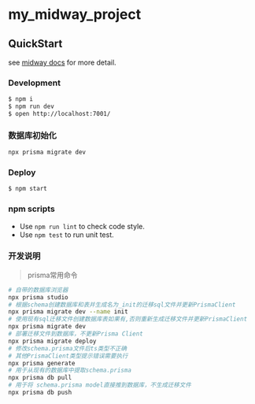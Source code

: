 # my_midway_project

## QuickStart

<!-- add docs here for user -->

see [midway docs][midway] for more detail.

### Development

```bash
$ npm i
$ npm run dev
$ open http://localhost:7001/
```

### 数据库初始化

```bash
npx prisma migrate dev
```

### Deploy

```bash
$ npm start
```

### npm scripts

- Use `npm run lint` to check code style.
- Use `npm test` to run unit test.


[midway]: https://midwayjs.org

### 开发说明

> prisma常用命令
```bash
# 自带的数据库浏览器
npx prisma studio
# 根据schema创建数据库和表并生成名为_init的迁移sql文件并更新PrismaClient
npx prisma migrate dev --name init
# 使用现有sql迁移文件创建数据库表如果有,否则重新生成迁移文件并更新PrismaClient
npx prisma migrate dev
# 部署迁移文件到数据库，不更新Prisma Client
npx prisma migrate deploy
# 修改schema.prisma文件后ts类型不正确
# 其他PrismaClient类型提示错误需要执行
npx prisma generate
# 用于从现有的数据库中提取schema.prisma
npx prisma db pull
# 用于将 schema.prisma model直接推到数据库，不生成迁移文件
npx prisma db push
```

